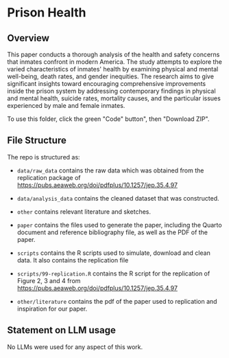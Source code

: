 # Prison Health

## Overview
This paper conducts a thorough analysis of the health and safety concerns that inmates confront in modern America. The study attempts to explore the varied characteristics of inmates' health by examining physical and mental well-being, death rates, and gender inequities. The research aims to give significant insights toward encouraging comprehensive improvements inside the prison system by addressing contemporary findings in physical and mental health, suicide rates, mortality causes, and the particular issues experienced by male and female inmates.


To use this folder, click the green "Code" button", then "Download ZIP". 

## File Structure
The repo is structured as:

- ```data/raw_data``` contains the raw data which was obtained from the replication package of https://pubs.aeaweb.org/doi/pdfplus/10.1257/jep.35.4.97

- ```data/analysis_data``` contains the cleaned dataset that was constructed.

- ```other``` contains relevant literature and sketches.

- ```paper``` contains the files used to generate the paper, including the Quarto document and reference bibliography file, as well as the PDF of the paper.

- ```scripts``` contains the R scripts used to simulate, download and clean data. It also contains the replication file

- ```scripts/99-replication.R``` contains the R script for the replication of Figure 2, 3 and 4 from https://pubs.aeaweb.org/doi/pdfplus/10.1257/jep.35.4.97

- ```other/literature``` contains the pdf of the paper used to replication and inspiration for our paper.

## Statement on LLM usage
No LLMs were used for any aspect of this work.
